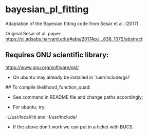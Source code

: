 # bayesian_pl_fitting

Adaptation of the Bayesian fitting code from Sesar et al. (2017)

Original Sesar et al. paper: https://ui.adsabs.harvard.edu/#abs/2017ApJ...838..107S/abstract



## Requires GNU scientific library:

https://www.gnu.org/software/gsl/

* On ubuntu may already be installed in '/usr/include/gsl'

## To compile likelihood_function_quad:

* See command in README file and change paths accordingly:

* For ubuntu, try:

-L/usr/local/lib and -I/usr/include/

* If the above don't work we can put in a ticket with BUCS.

